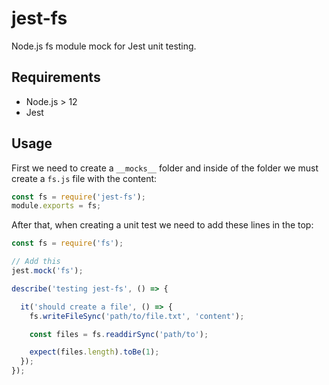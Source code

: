 # jest-fs

Node.js fs module mock for Jest unit testing.

## Requirements

- Node.js > 12
- Jest

## Usage

First we need to create a <code>\_\_mocks\_\_</code> folder and inside of the folder we must create a <code>fs.js</code> file with the content:

```js
const fs = require('jest-fs');
module.exports = fs;
```

After that, when creating a unit test we need to add these lines in the top:

```js
const fs = require('fs');

// Add this
jest.mock('fs');

describe('testing jest-fs', () => {

  it('should create a file', () => {
    fs.writeFileSync('path/to/file.txt', 'content');

    const files = fs.readdirSync('path/to');

    expect(files.length).toBe(1);
  });
});
```
